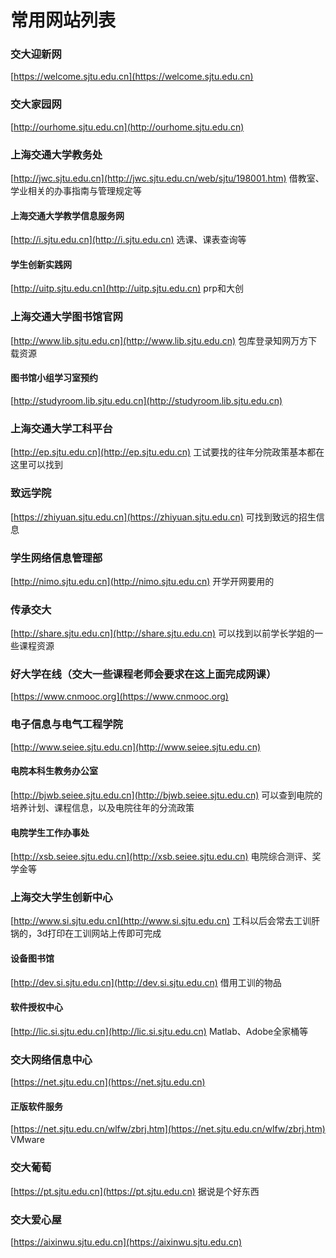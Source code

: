 # 常用网站列表

### 交大迎新网 
[https://welcome.sjtu.edu.cn](https://welcome.sjtu.edu.cn)

### 交大家园网 
[http://ourhome.sjtu.edu.cn](http://ourhome.sjtu.edu.cn)

### 上海交通大学教务处
[http://jwc.sjtu.edu.cn](http://jwc.sjtu.edu.cn/web/sjtu/198001.htm)
借教室、学业相关的办事指南与管理规定等

#### 上海交通大学教学信息服务网
[http://i.sjtu.edu.cn](http://i.sjtu.edu.cn)
选课、课表查询等

#### 学生创新实践网
[http://uitp.sjtu.edu.cn](http://uitp.sjtu.edu.cn)
prp和大创

### 上海交通大学图书馆官网
[http://www.lib.sjtu.edu.cn](http://www.lib.sjtu.edu.cn)
包库登录知网万方下载资源

#### 图书馆小组学习室预约
[http://studyroom.lib.sjtu.edu.cn](http://studyroom.lib.sjtu.edu.cn)

### 上海交通大学工科平台
[http://ep.sjtu.edu.cn](http://ep.sjtu.edu.cn)
工试要找的往年分院政策基本都在这里可以找到 

### 致远学院
[https://zhiyuan.sjtu.edu.cn](https://zhiyuan.sjtu.edu.cn)
可找到致远的招生信息

### 学生网络信息管理部
[http://nimo.sjtu.edu.cn](http://nimo.sjtu.edu.cn)
开学开网要用的 

### 传承交大 
[http://share.sjtu.edu.cn](http://share.sjtu.edu.cn)
可以找到以前学长学姐的一些课程资源

### 好大学在线（交大一些课程老师会要求在这上面完成网课） 
[https://www.cnmooc.org](https://www.cnmooc.org)

### 电子信息与电气工程学院
[http://www.seiee.sjtu.edu.cn](http://www.seiee.sjtu.edu.cn)

#### 电院本科生教务办公室
[http://bjwb.seiee.sjtu.edu.cn](http://bjwb.seiee.sjtu.edu.cn)
可以查到电院的培养计划、课程信息，以及电院往年的分流政策

#### 电院学生工作办事处 
[http://xsb.seiee.sjtu.edu.cn](http://xsb.seiee.sjtu.edu.cn)
电院综合测评、奖学金等

### 上海交大学生创新中心
[http://www.si.sjtu.edu.cn](http://www.si.sjtu.edu.cn)
工科以后会常去工训肝锅的，3d打印在工训网站上传即可完成 

#### 设备图书馆 
[http://dev.si.sjtu.edu.cn](http://dev.si.sjtu.edu.cn)
借用工训的物品

#### 软件授权中心
[http://lic.si.sjtu.edu.cn](http://lic.si.sjtu.edu.cn)
Matlab、Adobe全家桶等

### 交大网络信息中心 
[https://net.sjtu.edu.cn](https://net.sjtu.edu.cn)

#### 正版软件服务
[https://net.sjtu.edu.cn/wlfw/zbrj.htm](https://net.sjtu.edu.cn/wlfw/zbrj.htm)
VMware
 
### 交大葡萄
[https://pt.sjtu.edu.cn](https://pt.sjtu.edu.cn)
据说是个好东西 

### 交大爱心屋 
[https://aixinwu.sjtu.edu.cn](https://aixinwu.sjtu.edu.cn)

